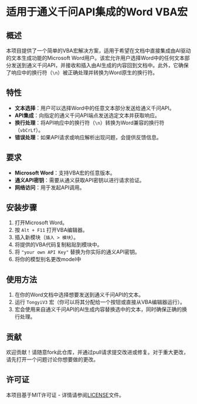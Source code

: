 # 适用于通义千问API集成的Word VBA宏

## 概述

本项目提供了一个简单的VBA宏解决方案，适用于希望在文档中直接集成由AI驱动的文本生成功能的Microsoft Word用户。该宏允许用户选择Word中的任何文本部分发送到通义千问API，并接收和插入由AI生成的内容回到文档中。此外，它确保了响应中的换行符（`\n`）被正确处理并转换为Word原生的换行符。

## 特性

- **文本选择**：用户可以选择Word中的任意文本部分发送给通义千问API。
- **API集成**：向指定的通义千问API端点发送选定文本并获取响应。
- **换行处理**：将API响应中的换行符（`\n`）转换为Word兼容的换行符（`vbCrLf`）。
- **错误处理**：如果API请求或响应解析出现问题，会提供反馈信息。

## 要求

- **Microsoft Word**：支持VBA宏的任意版本。
- **通义API密钥**：需要从通义获取API密钥以进行请求验证。
- **网络访问**：用于发起API调用。

## 安装步骤

1. 打开Microsoft Word。
2. 按 `Alt + F11` 打开VBA编辑器。
3. 插入新模块（`插入 > 模块`）。
4. 将提供的VBA代码复制粘贴到模块中。
5. 将 `"your own API Key"` 替换为你实际的通义API密钥。
6. 将你的模型别名更改model中

## 使用方法

1. 在你的Word文档中选择想要发送到通义千问API的文本。
2. 运行 `TongyiV3` 宏（你可以将其分配给一个按钮或直接从VBA编辑器运行）。
3. 宏会使用来自通义千问API的AI生成内容替换选中的文本，同时确保正确的换行处理。

## 贡献

欢迎贡献！请随意fork此仓库，并通过pull请求提交改进或修复。对于重大更改，请先打开一个问题讨论你想要做的更改。

## 许可证

本项目基于MIT许可证 - 详情请参阅[LICENSE](./LICENSE)文件。